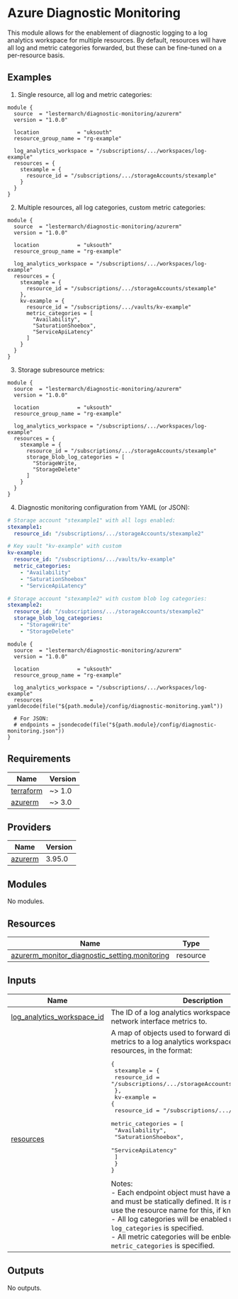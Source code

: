 # Azure Diagnostic Monitoring
This module allows for the enablement of diagnostic logging to a log analytics workspace for multiple resources. By default, resources will have all log and metric categories forwarded, but these can be fine-tuned on a per-resource basis.

## Examples

1. Single resource, all log and metric categories:

```hcl
module {
  source  = "lestermarch/diagnostic-monitoring/azurerm"
  version = "1.0.0"

  location            = "uksouth"
  resource_group_name = "rg-example"

  log_analytics_workspace = "/subscriptions/.../workspaces/log-example"
  resources = {
    stexample = {
      resource_id = "/subscriptions/.../storageAccounts/stexample"
    }
  }
}
```

2. Multiple resources, all log categories, custom metric categories:

```hcl
module {
  source  = "lestermarch/diagnostic-monitoring/azurerm"
  version = "1.0.0"

  location            = "uksouth"
  resource_group_name = "rg-example"

  log_analytics_workspace = "/subscriptions/.../workspaces/log-example"
  resources = {
    stexample = {
      resource_id = "/subscriptions/.../storageAccounts/stexample"
    },
    kv-example = {
      resource_id = "/subscriptions/.../vaults/kv-example"
      metric_categories = [
        "Availability",
        "SaturationShoebox",
        "ServiceApiLatency"
      ]
    }
  }
}
```

3. Storage subresource metrics:

```hcl
module {
  source  = "lestermarch/diagnostic-monitoring/azurerm"
  version = "1.0.0"

  location            = "uksouth"
  resource_group_name = "rg-example"

  log_analytics_workspace = "/subscriptions/.../workspaces/log-example"
  resources = {
    stexample = {
      resource_id = "/subscriptions/.../storageAccounts/stexample"
      storage_blob_log_categories = [
        "StorageWrite,
        "StorageDelete"
      ]
    }
  }
}
```

4. Diagnostic monitoring configuration from YAML (or JSON):

```yaml
# Storage account "stexample1" with all logs enabled:
stexample1:
  resource_id: "/subscriptions/.../storageAccounts/stexample2"

# Key vault "kv-example" with custom
kv-example:
  resource_id: "/subscriptions/.../vaults/kv-example"
  metric_categories:
    - "Availability"
    - "SaturationShoebox"
    - "ServiceApiLatency"

# Storage account "stexample2" with custom blob log categories:
stexample2:
  resource_id: "/subscriptions/.../storageAccounts/stexample2"
  storage_blob_log_categories:
    - "StorageWrite"
    - "StorageDelete"
```

```hcl
module {
  source  = "lestermarch/diagnostic-monitoring/azurerm"
  version = "1.0.0"

  location            = "uksouth"
  resource_group_name = "rg-example"

  log_analytics_workspace = "/subscriptions/.../workspaces/log-example"
  resources               = yamldecode(file("${path.module}/config/diagnostic-monitoring.yaml"))

  # For JSON:
  # endpoints = jsondecode(file("${path.module}/config/diagnostic-monitoring.json"))
}
```

<!-- BEGIN_TF_DOCS -->
## Requirements

| Name | Version |
|------|---------|
| <a name="requirement_terraform"></a> [terraform](#requirement\_terraform) | ~> 1.0 |
| <a name="requirement_azurerm"></a> [azurerm](#requirement\_azurerm) | ~> 3.0 |

## Providers

| Name | Version |
|------|---------|
| <a name="provider_azurerm"></a> [azurerm](#provider\_azurerm) | 3.95.0 |

## Modules

No modules.

## Resources

| Name | Type |
|------|------|
| [azurerm_monitor_diagnostic_setting.monitoring](https://registry.terraform.io/providers/hashicorp/azurerm/latest/docs/resources/monitor_diagnostic_setting) | resource |

## Inputs

| Name | Description | Type | Default | Required |
|------|-------------|------|---------|:--------:|
| <a name="input_log_analytics_workspace_id"></a> [log\_analytics\_workspace\_id](#input\_log\_analytics\_workspace\_id) | The ID of a log analytics workspace to forward network interface metrics to. | `string` | n/a | yes |
| <a name="input_resources"></a> [resources](#input\_resources) | A map of objects used to forward diagnostic logs and metrics to a log analytics workspace for one or more resources, in the format:<pre>{<br>  stexample = {<br>    resource_id = "/subscriptions/.../storageAccounts/stexample"<br>  },<br>  kv-example = {<br>    resource_id = "/subscriptions/.../vaults/kv-example"<br>    metric_categories = [<br>      "Availability",<br>      "SaturationShoebox",<br>      "ServiceApiLatency"<br>    ]<br>  }<br>}</pre>Notes:<br>- Each endpoint object must have a unique map key and must be statically defined. It is recommended to use the resource name for this, if known.<br>- All log categories will be enabled unless `log_categories` is specified.<br>- All metric categories will be enbled unless `metric_categories` is specified. | <pre>map(object({<br>    resource_id       = string<br>    log_categories    = optional(list(string))<br>    metric_categories = optional(list(string))<br>  }))</pre> | n/a | yes |

## Outputs

No outputs.
<!-- END_TF_DOCS -->
